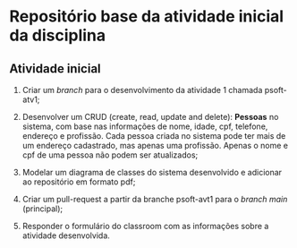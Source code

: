 
# Repositório base da atividade inicial da disciplina

## Atividade inicial 

1. Criar um _branch_ para o desenvolvimento da atividade 1 chamada psoft-atv1;

2. Desenvolver um CRUD (create, read, update and delete): **Pessoas** no sistema, com base nas informações de nome, idade, cpf, telefone, endereço e profissão. Cada pessoa criada no sistema pode ter mais de um endereço cadastrado, mas apenas uma profissão. Apenas o nome e cpf de uma pessoa não podem ser atualizados;

3. Modelar um diagrama de classes do sistema desenvolvido e adicionar ao repositório em formato pdf;

4. Criar um pull-request a partir da branche psoft-avt1 para o _branch main_ (principal);

5. Responder o formulário do classroom com as informações sobre a atividade desenvolvida.
